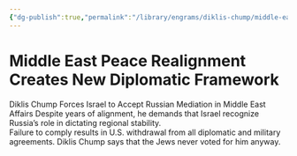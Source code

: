 ```yaml
---
{"dg-publish":true,"permalink":"/library/engrams/diklis-chump/middle-east-peace-realignment-creates-new-diplomatic-framework/","tags":["DC/Global-Destruction","DC/AS4"]}
---
```


# Middle East Peace Realignment Creates New Diplomatic Framework
Diklis Chump Forces Israel to Accept Russian Mediation in Middle East Affairs
	Despite years of alignment, he demands that Israel recognize Russia’s role in dictating regional stability.  
	Failure to comply results in U.S. withdrawal from all diplomatic and military agreements.
Diklis Chump says that the Jews never voted for him anyway.
